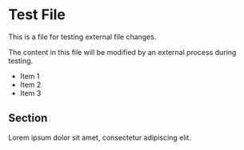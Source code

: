 # Test File

This is a file for testing external file changes.

The content in this file will be modified by an external process during testing.

- Item 1
- Item 2
- Item 3

## Section
Lorem ipsum dolor sit amet, consectetur adipiscing elit.